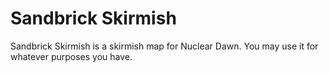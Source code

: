 # Sandbrick Skirmish
Sandbrick Skirmish is a skirmish map for Nuclear Dawn. You may use it for whatever purposes you have. 
